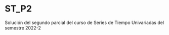# ST_P2
 Solución del segundo parcial del curso de Series de Tiempo Univariadas del semestre 2022-2
